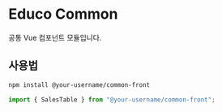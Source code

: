 # Educo Common

공통 Vue 컴포넌트 모듈입니다.

## 사용법

```bash
npm install @your-username/common-front
```

```js
import { SalesTable } from "@your-username/common-front";
```
